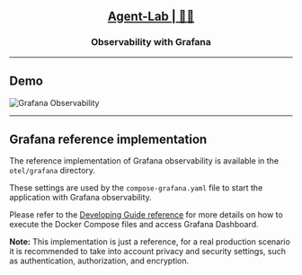 <h2 align="center"><a href="https://github.com/bsantanna/agent-lab">Agent-Lab | 🤖🧪</a></h2>
<h3 align="center">Observability with Grafana</h3>

---

## Demo

![Grafana Observability](grafana_demo.gif)

---

## Grafana reference implementation

The reference implementation of Grafana observability is available in the `otel/grafana` directory.

These settings are used by the `compose-grafana.yaml` file to start the application with Grafana observability.

Please refer to the [Developing Guide reference](/doc/DEV_GUIDE.md) for more details on how to execute the Docker Compose files and access Grafana Dashboard.

**Note:** This implementation is just a reference, for a real production scenario it is recommended to take into account privacy and security settings, such as authentication, authorization, and encryption.
